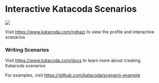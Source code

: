# Interactive Katacoda Scenarios

[![](http://shields.katacoda.com/katacoda/nghazi/count.svg)](https://www.katacoda.com/nghazi "Get your profile on Katacoda.com")

Visit https://www.katacoda.com/nghazi to view the profile and interactive scenarios

### Writing Scenarios
Visit https://www.katacoda.com/docs to learn more about creating Katacoda scenarios

For examples, visit https://github.com/katacoda/scenario-example
